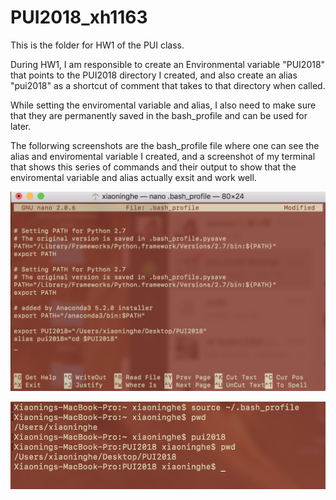 # PUI2018_xh1163

This is the folder for HW1 of the PUI class. 

During HW1, I am responsible to create an Environmental variable "PUI2018" that points to the PUI2018 directory I created, and also create an alias "pui2018" as a shortcut of comment that takes to that directory when called. 

While setting the enviromental variable and alias, I also need to make sure that they are permanently saved in the bash_profile and can be used for later. 

The follorwing screenshots are the bash_profile file where one can see the alias and enviromental variable I created, and a screenshot of my terminal that shows this series of commands and their output to show that the enviromental variable and alias actually exsit and work well. 

![Alt text](Screenshots/ScreenShot_1.png)

![Alt text](Screenshots/ScreenShot2.png)

